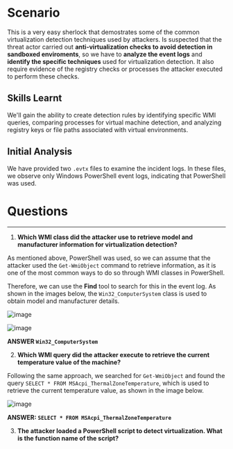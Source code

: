 # Scenario
This is a very easy sherlock that demostrates some of the common virtualization detection techniques used by attackers. Is suspected that the threat actor carried out **anti-virtualization checks to avoid detection in sandboxed enviroments**, so we have to **analyze the event logs** and **identify the specific techniques** used for virtualization detection. It also require evidence of the registry checks or processes the attacker executed to perform these checks.

## Skills Learnt
We'll gain the ability to create detection rules by identifying specific WMI queries, comparing processes for virtual machine detection, and analyzing registry keys or file paths associated with virtual environments.

## Initial Analysis
We have provided two `.evtx` files to examine the incident logs. In these files, we observe only Windows PowerShell event logs, indicating that PowerShell was used.

# Questions
---
1. **Which WMI class did the attacker use to retrieve model and manufacturer information for virtualization detection?**
   
 As mentioned above, PowerShell was used, so we can assume that the attacker used the `Get-WmiObject` command to retrieve information, as it is one of the most common ways to do so through WMI classes in PowerShell.

Therefore, we can use the **Find** tool to search for this in the event log. As shown in the images below, the `Win32_ComputerSystem` class is used to obtain model and manufacturer details.

![image](https://github.com/user-attachments/assets/712e97ed-abe1-4fcd-abde-3ce994aea90e)

![image](https://github.com/user-attachments/assets/edbf252b-83d4-4caf-85dc-cd1d04336373)

**ANSWER `Win32_ComputerSystem`**

2. **Which WMI query did the attacker execute to retrieve the current temperature value
of the machine?**

Following the same approach, we searched for `Get-WmiObject` and found the query `SELECT * FROM MSAcpi_ThermalZoneTemperature`, which is used to retrieve the current temperature value, as shown in the image below.

![image](https://github.com/user-attachments/assets/dc4e7550-320f-4a32-9f0a-d44e2f8d4485)

**ANSWER: `SELECT * FROM MSAcpi_ThermalZoneTemperature`**

3. **The attacker loaded a PowerShell script to detect virtualization. What is the function name of the script?**

